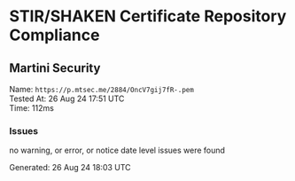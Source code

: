 # STIR/SHAKEN Certificate Repository Compliance

## Martini Security

Name: `https://p.mtsec.me/2884/OncV7gij7fR-.pem`\
Tested At: 26 Aug 24 17:51 UTC\
Time: 112ms

### Issues

no warning, or error, or notice date level issues were found

Generated: 26 Aug 24 18:03 UTC